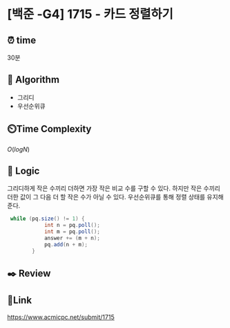 # [백준 -G4] 1715 - 카드 정렬하기

## ⏰ **time**

30분

## :pushpin: **Algorithm**

- 그리디
- 우선순위큐

## ⏲️**Time Complexity**

$O(logN)$

## :round_pushpin: **Logic**
그리디하게 작은 수끼리 더하면 가장 작은 비교 수를 구할 수 있다.
하지만 작은 수끼리 더한 값이 그 다음 더 할 작은 수가 아닐 수 있다.
우선순위큐를 통해 정렬 상태를 유지해준다.


```java
 while (pq.size() != 1) {
            int n = pq.poll();
            int m = pq.poll();
            answer += (m + n);
            pq.add(n + m);
        }
```

## :black_nib: **Review**


## 📡**Link**

https://www.acmicpc.net/submit/1715
